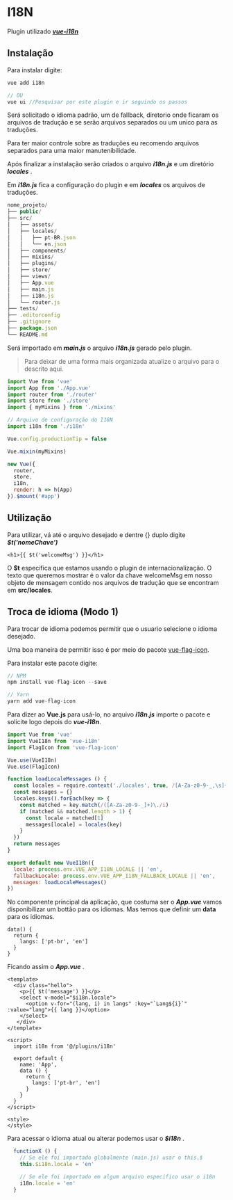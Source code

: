 # I18N

Plugin utilizado ___[vue-i18n](http://kazupon.github.io/vue-i18n/ "vue-i18n Plugin")___

## Instalação
Para instalar digite:

```js
vue add i18n

// OU
vue ui //Pesquisar por este plugin e ir seguindo os passos
```

Será solicitado o idioma padrão, um de fallback, diretorio onde ficaram os arquivos de tradução e se serão arquivos separados ou um unico para as traduções.

Para ter maior controle sobre as traduções eu recomendo arquivos separados para uma maior manutenibilidade.

Após finalizar a instalação serão criados o arquivo ___i18n.js___ e um diretório ___locales___ .

Em ___i18n.js___ fica a configuração do plugin e em ___locales___ os arquivos de traduções.

```js
nome_projeto/
├── public/
├── src/
│   ├── assets/
│   ├── locales/
│   │   ├── pt-BR.json
│   │   └── en.json
│   ├── components/
│   ├── mixins/
│   ├── plugins/
│   ├── store/
│   ├── views/
│   ├── App.vue
│   ├── main.js
│   ├── i18n.js
│   └── router.js
├── tests/
├── .editorconfig
├── .gitignore
├── package.json
└── README.md
```

Será importado em ___main.js___ o arquivo ___i18n.js___ gerado pelo plugin.
> Para deixar de uma forma mais organizada atualize o arquivo para o descrito aqui.

```js
import Vue from 'vue'
import App from './App.vue'
import router from './router'
import store from './store'
import { myMixins } from './mixins'

// Arquivo de configuração do I18N
import i18n from './i18n'

Vue.config.productionTip = false

Vue.mixin(myMixins)

new Vue({
  router,
  store,
  i18n,
  render: h => h(App)
}).$mount('#app')
```


## Utilização
Para utilizar, vá até o arquivo desejado e dentre {} duplo digite ___$t('nomeChave')___

```vue
<h1>{{ $t('welcomeMsg') }}</h1>
```

O **$t** especifica que estamos usando o plugin de internacionalização. O texto que queremos mostrar é o valor da chave welcomeMsg em nosso objeto de mensagem contido nos arquivos de tradução que se encontram em __src/locales__.


## Troca de idioma (Modo 1)
Para trocar de idioma podemos permitir que o usuario selecione o idioma desejado.

Uma boa maneira de permitir isso é por meio do pacote [vue-flag-icon](https://github.com/vikkio88/vue-flag-icon "Vue Flag Icon").

Para instalar este pacote digite:

```js
// NPM
npm install vue-flag-icon --save

// Yarn
yarn add vue-flag-icon
```

Para dizer ao **Vue.js** para usá-lo, no arquivo ___i18n.js___ importe o pacote e solicite logo depois do ___vue-i18n___.

```js
import Vue from 'vue'
import VueI18n from 'vue-i18n'
import FlagIcon from 'vue-flag-icon'

Vue.use(VueI18n)
Vue.use(FlagIcon)

function loadLocaleMessages () {
  const locales = require.context('./locales', true, /[A-Za-z0-9-_,\s]+\.json$/i)
  const messages = {}
  locales.keys().forEach(key => {
    const matched = key.match(/([A-Za-z0-9-_]+)\./i)
    if (matched && matched.length > 1) {
      const locale = matched[1]
      messages[locale] = locales(key)
    }
  })
  return messages
}

export default new VueI18n({
  locale: process.env.VUE_APP_I18N_LOCALE || 'en',
  fallbackLocale: process.env.VUE_APP_I18N_FALLBACK_LOCALE || 'en',
  messages: loadLocaleMessages()
})
```

No componente principal da aplicação, que costuma ser o ___App.vue___ vamos disponibilizar um bottão para os idiomas. Mas temos que definir um **data** para os idiomas.

```vue
data() {
  return {
    langs: ['pt-br', 'en']
  }
}
```

Ficando assim o ___App.vue___ .
```vue
<template>
  <div class="hello">
    <p>{{ $t('message') }}</p>
    <select v-model="$i18n.locale">
      <option v-for="(lang, i) in langs" :key="`Lang${i}`" :value="lang">{{ lang }}</option>
    </select>      
   </div>
</template>

<script>
  import i18n from '@/plugins/i18n'

  export default {
    name: 'App',
    data () {
      return {
        langs: ['pt-br', 'en']
      }
    }
  }
</script>

<style>
</style>
```

Para acessar o idioma atual ou alterar podemos usar o ___$i18n___ .

```js
  functionX () {
    // Se ele foi importado globalmente (main.js) usar o this.$
    this.$i18n.locale = 'en'

    // Se ele foi importado em algum arquivo especifico usar o i18n
    i18n.locale = 'en'
  }
```